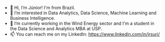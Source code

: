 - 👋 Hi, I’m Júnior! I'm from Brazil.
- 👀 I’m interested in Data Analytics, Data Science, Machine Learning and Business Intelligence.
- 🌱 I’m currently working in the Wind Energy sector and I'm a student in the Data Science and Analytics MBA at USP.
- 📫 You can reach me on my LinkedIn: https://www.linkedin.com/in/jrsuri/

<!---
jrsuri/jrsuri is a ✨ special ✨ repository because its `README.md` (this file) appears on your GitHub profile.
You can click the Preview link to take a look at your changes.
--->
